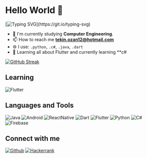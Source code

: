 # Hello World 👋

[![Typing SVG](https://readme-typing-svg.demolab.com?font=Fira+Code&pause=1000&width=435&lines=Hi!+My+name+is+Diyar+Ozan+Tekin.;I+am+a+Computere+Engineer.)](https://git.io/typing-svg)

 - 🏢 I'm currently studying **Computer Engineering**.
- 📫 How to reach me **tekin.ozan12@hotmail.com**
 - ⚙️ I use: `.python`, `.c#`, `.java`, `.dart`
 - 🌱 Learning all about Flutter and currently learning **c#


[![GitHub Streak](http://github-readme-streak-stats.herokuapp.com?user=tekinozan&theme=radical&date_format=M%20j%5B%2C%20Y%5D)](https://git.io/streak-stats)

## Learning
![Flutter](https://img.shields.io/badge/Flutter-02569B?style=for-the-badge&logo=flutter&logoColor=white)

## Languages and Tools
![Java](https://img.shields.io/badge/Java-ED8B00?style=for-the-badge&logo=java&logoColor=white)
![Android](https://img.shields.io/badge/Android-3DDC84?style=for-the-badge&logo=android&logoColor=white)
![ReactNative](https://img.shields.io/badge/React_Native-20232A?style=for-the-badge&logo=react&logoColor=61DAFB)
![Dart](https://img.shields.io/badge/Dart-0175C2?style=for-the-badge&logo=dart&logoColor=white)
![Flutter](https://img.shields.io/badge/Flutter-02569B?style=for-the-badge&logo=flutter&logoColor=white)
![Python](	https://img.shields.io/badge/Python-14354C?style=for-the-badge&logo=python&logoColor=white)
![C#](https://img.shields.io/badge/C%23-239120?style=for-the-badge&logo=c-sharp&logoColor=white)
![Firebase](https://img.shields.io/badge/Firebase-F24E1E?style=for-the-badge&logo=Firebase&logoColor=white)

## Connect with me
[![Github](https://img.shields.io/badge/GitHub-100000?style=for-the-badge&logo=github&logoColor=white)](https://github.com/tekinozan)
[![Hackerrank](https://img.shields.io/badge/-Hackerrank-2EC866?style=for-the-badge&logo=HackerRank&logoColor=white)](https://www.hackerrank.com/tekin_ozan12)


